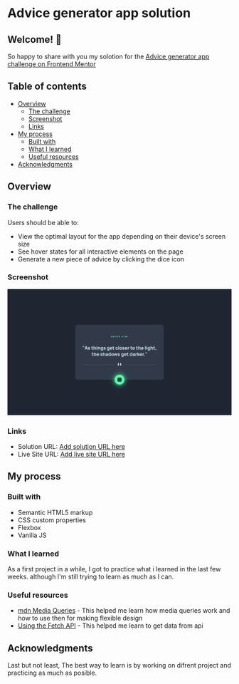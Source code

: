 # Advice generator app solution

## Welcome! 👋

So happy to share with you my solotion for the [Advice generator app challenge on Frontend Mentor](https://www.frontendmentor.io/challenges/advice-generator-app-QdUG-13db)

## Table of contents

- [Overview](#overview)
  - [The challenge](#the-challenge)
  - [Screenshot](#screenshot)
  - [Links](#links)
- [My process](#my-process)
  - [Built with](#built-with)
  - [What I learned](#what-i-learned)
  - [Useful resources](#useful-resources)
- [Acknowledgments](#acknowledgments)

## Overview

### The challenge

Users should be able to:

- View the optimal layout for the app depending on their device's screen size
- See hover states for all interactive elements on the page
- Generate a new piece of advice by clicking the dice icon

### Screenshot

![](./screenshot.png)

### Links

- Solution URL: [Add solution URL here](https://your-solution-url.com)
- Live Site URL: [Add live site URL here](https://your-live-site-url.com)

## My process

### Built with

- Semantic HTML5 markup
- CSS custom properties
- Flexbox
- Vanilla JS

### What I learned

As a first project in a while, I got to practice what i learned in the last few weeks. although I'm still trying to learn as much as I can.

### Useful resources

- [mdn Media Queries](https://developer.mozilla.org/en-US/docs/Web/CSS/Media_Queries/Using_media_queries) - This helped me learn how media queries work and how to use then for making flexible design
- [Using the Fetch API](https://developer.mozilla.org/en-US/docs/Web/API/Fetch_API/Using_Fetch) - This helped me learn to get data from api

## Acknowledgments

Last but not least, The best way to learn is by working on difrent project and practicing as much as posible.